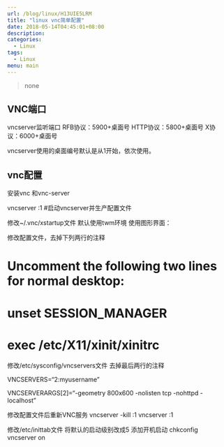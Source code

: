 ```yaml
---
url: /blog/linux/H13UIE5LRM
title: "linux vnc简单配置"
date: 2018-05-14T04:45:01+08:00
description:
categories:
  - Linux
tags:
  - Linux
menu: main
---
```


> none

## VNC端口

vncserver监听端口 RFB协议：5900+桌面号 HTTP协议：5800+桌面号 X协议：6000+桌面号

vncserver使用的桌面编号默认是从1开始，依次使用。

## vnc配置

安装vnc 和vnc-server

vncserver :1 #启动vncserver并生产配置文件

修改~/.vnc/xstartup文件 默认使用twm环境 使用图形界面：

修改配置文件，去掉下列两行的注释

# Uncomment the following two lines for normal desktop:

# unset SESSION\_MANAGER

# exec /etc/X11/xinit/xinitrc

修改/etc/sysconfig/vncservers文件 去掉最后两行的注释

VNCSERVERS=“2:myusername”

VNCSERVERARGS\[2\]=“-geometry 800x600 -nolisten tcp -nohttpd -localhost”

修改配置文件后重新VNC服务 vncserver -kill :1 vncserver :1

修改/etc/inittab文件 将默认的启动级别改成5 添加开机启动 chkconfig vncserver on